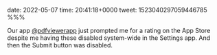 date: 2022-05-07
time: 20:41:18+0000
tweet: 1523040297059446785
%%%

Our app [@pdfviewerapp](https://twitter.com/pdfviewerapp) just prompted me for a rating on the App Store despite me having these disabled system-wide in the Settings app. And then the Submit button was disabled.
